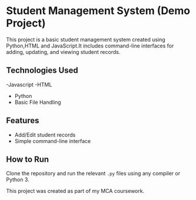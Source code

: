 # Student Management System (Demo Project)

This project is a basic student management system created using Python,HTML and JavaScript.It includes command-line interfaces for adding, updating, and viewing student records.

## Technologies Used
-Javascript
-HTML
- Python
- Basic File Handling

## Features
- Add/Edit student records
- Simple command-line interface

## How to Run
Clone the repository and run the relevant `.py` files using any compiler or Python 3.

This project was created as part of my MCA coursework.
